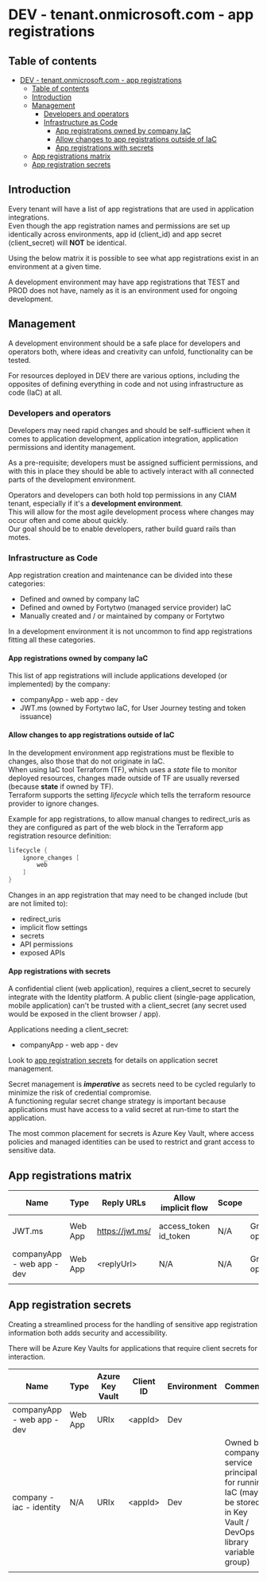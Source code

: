 # DEV - tenant.onmicrosoft.com - app registrations

## Table of contents

- [DEV - tenant.onmicrosoft.com - app registrations](#dev---tenantonmicrosoftcom---app-registrations)
  - [Table of contents](#table-of-contents)
  - [Introduction](#introduction)
  - [Management](#management)
    - [Developers and operators](#developers-and-operators)
    - [Infrastructure as Code](#infrastructure-as-code)
      - [App registrations owned by company IaC](#app-registrations-owned-by-company-iac)
      - [Allow changes to app registrations outside of IaC](#allow-changes-to-app-registrations-outside-of-iac)
      - [App registrations with secrets](#app-registrations-with-secrets)
  - [App registrations matrix](#app-registrations-matrix)
  - [App registration secrets](#app-registration-secrets)

## Introduction

Every tenant will have a list of app registrations that are used in application integrations.  
Even though the app registration names and permissions are set up identically across environments, app id (client_id) and app secret (client_secret) will **NOT** be identical.

Using the below matrix it is possible to see what app registrations exist in an environment at a given time.

A development environment may have app registrations that TEST and PROD does not have, namely as it is an environment used for ongoing development.

## Management

A development environment should be a safe place for developers and operators both, where ideas and creativity can unfold, functionality can be tested.

For resources deployed in DEV there are various options, including the opposites of defining everything in code and not using infrastructure as code (IaC) at all.

### Developers and operators

Developers may need rapid changes and should be self-sufficient when it comes to application development, application integration, application permissions and identity management.

As a pre-requisite; developers must be assigned sufficient permissions, and with this in place they should be able to actively interact with all connected parts of the development environment.

Operators and developers can both hold top permissions in any CIAM tenant, especially if it's a **development environment**.  
This will allow for the most agile development process where changes may occur often and come about quickly.  
Our goal should be to enable developers, rather build guard rails than motes.

### Infrastructure as Code

App registration creation and maintenance can be divided into these categories:

- Defined and owned by company IaC
- Defined and owned by Fortytwo (managed service provider) IaC
- Manually created and / or maintained by company or Fortytwo

In a development environment it is not uncommon to find app registrations fitting all these categories.

#### App registrations owned by company IaC

This list of app registrations will include applications developed (or implemented) by the company:

- companyApp - web app - dev
- JWT.ms (owned by Fortytwo IaC, for User Journey testing and token issuance)

#### Allow changes to app registrations outside of IaC

In the development environment app registrations must be flexible to changes, also those that do not originate in IaC.  
When using IaC tool Terraform (TF), which uses a *state* file to monitor deployed resources, changes made outside of TF are usually reversed (because **state** if owned by TF).  
Terraform supports the setting *lifecycle* which tells the terraform resource provider to ignore changes.

Example for app registrations, to allow manual changes to redirect_uris as they are configured as part of the web block in the Terraform app registration resource definition:

```go
lifecycle {
    ignore_changes [
        web
    ]
}
```

Changes in an app registration that may need to be changed include (but are not limited to):

- redirect_uris
- implicit flow settings
- secrets
- API permissions
- exposed APIs

#### App registrations with secrets

A confidential client (web application), requires a client_secret to securely integrate with the Identity platform.
A public client (single-page application, mobile application) can't be trusted with a client_secret (any secret used would be exposed in the client browser / app).

Applications needing a client_secret:

- companyApp - web app - dev

Look to [app registration secrets](#app-registration-secrets) for details on application secret management.

Secret management is ***imperative*** as secrets need to be cycled regularly to minimize the risk of credential compromise.  
A functioning regular secret change strategy is important because applications must have access to a valid secret at run-time to start the application.

The most common placement for secrets is Azure Key Vault, where access policies and managed identities can be used to restrict and grant access to sensitive data.

## App registrations matrix

| Name | Type | Reply URLs | Allow implicit flow | Scope | API Permissions | Client ID | Client Secret | Environment | Comments |
| - | - | - | - | - | - | - | - | - | - |
| JWT.ms | Web App | <https://jwt.ms/> | access_token id_token | N/A | Graph: openid+offline_access | <appId\> | N/A | Dev | Any IDP - AzureADandPersonalMicrosoftAccount - User Journey test app |
| companyApp - web app - dev | Web App | <replyUrl\> | N/A | N/A | Graph openid+offline_access | <appId\> | <appSecret\> | Dev | Any IDP |
|   |   |   |   |   |   |   |   |   |   |

## App registration secrets

Creating a streamlined process for the handling of sensitive app registration information both adds security and accessibility.

There will be Azure Key Vaults for applications that require client secrets for interaction.

 Name | Type | Azure Key Vault | Client ID | Environment | Comments |
| - | - | - | - | - | - |
| companyApp - web app - dev | Web App | URIx | <appId\> | Dev | |
| company - iac - identity | N/A | URIx | <appId\> | Dev | Owned by company, service principal for running IaC (may be stored in Key Vault / DevOps library variable group) |
|   |   |   |   |   |   |
